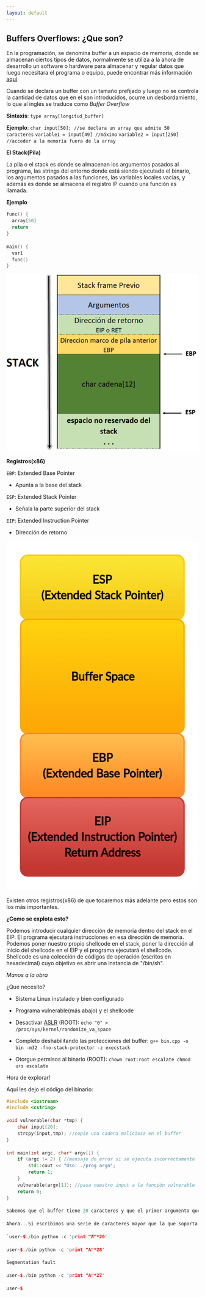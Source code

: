 ```yaml
---
layout: default
---
```

## Buffers Overflows: ¿Que son?

En la programación, se denomina buffer a un espacio de memoria, donde se almacenan ciertos tipos de datos, normalmente se utiliza a la ahora de desarrollo un software o hardware para almacenar y regular datos que luego necesitara el programa o equipo, puede encontrar más información [aquí](https://es.m.wikipedia.org/wiki/B%C3%BAfer_de_datos)

Cuando se declara un buffer con un tamaño prefijado y luego no se controla la cantidad de datos que en el son introducidos, ocurre un desbordamiento, lo que al inglés se traduce como *Buffer Overflow*

**Sintaxis**: `type array[longitud_buffer]`

**Ejemplo**: `char input[50]; //se declara un array que admite 50 caracteres`
           `variable1 = input[49] //máximo`
           `variable2 = input[250] //acceder a la memoria fuera de la array`

**El Stack(Pila)**

La pila o el stack es donde se almacenan los argumentos pasados al programa, las strings del entorno donde está siendo ejecutado el binario, los argumentos pasados a las funciones, las variables locales vacías, y además es donde se almacena el registro IP cuando una función es llamada.

**Ejemplo**

```c++
func() {  
  array[50]  
  return
}  

main() {  
  var1  
  func()  
}  
```
![Stack](../../assets/images/marcopila.png)

**Registros(x86)**

`EBP`: Extended Base Pointer
    
* Apunta a la base del stack

`ESP`: Extended Stack Pointer
 
* Señala la parte superior del stack

`EIP`: Extended Instruction Pointer
 
* Dirección de retorno

![Registers](../../assets/images/objectdia-classic.png)

Existen otros registros(x86) de que tocaremos más adelante pero estos son los más importantes.

**¿Como se explota esto?**

Podemos introducir cualquier dirección de memoria dentro del stack en el EIP. El programa ejecutará instrucciones en esa dirección de memoria. Podemos poner nuestro propio shellcode en el stack, poner la dirección al inicio del shellcode en el EIP y el programa ejecutará el shellcode. Shellcode es una colección de códigos de operación (escritos en hexadecimal) cuyo objetivo es abrir una instancia de "/bin/sh".

*Manos a la obra*

¿Que necesito?

* Sistema Linux instalado y bien configurado

* Programa vulnerable(más abajo) y el shellcode

* Desactivar [ASLR](https://es.m.wikipedia.org/wiki/Aleatoriedad_en_la_disposici%C3%B3n_del_espacio_de_direcciones#:~:text=La%20aleatoriedad%20en%20la%20disposici%C3%B3n,en%20la%20corrupci%C3%B3n%20de%20memoria.) (ROOT): `echo "0" > /proc/sys/kernel/randomize_va_space`

* Completo deshabilitando las protecciones del buffer: `g++ bin.cpp -o bin -m32 -fno-stack-protector -z execstack`

* Otorgue permisos al binario (ROOT): `chown root:root escalate chmod u+s escalate`

Hora de explorar!

Aquí les dejo el código del binario:

```c++
#include <iostream>  
#include <cstring>  

void vulnerable(char *tmp) {  
    char input[20];  
    strcpy(input,tmp); //copie una cadena maliciosa en el buffer 
}  

int main(int argc, char* argv[]) {  
    if (argc != 2) { //mensaje de error si se ejecuta incorrectamente  
        std::cout << "Uso: ./prog argn";  
        return 1;  
    }  
    vulnerable(argv[1]); //pasa nuestro input a la función vulnerable  
    return 0;  
}  

Sabemos que el buffer tiene 20 caracteres y que el primer argumento que le pasemos de copiara a ese buffer

Ahora...Si escribimos una serie de caracteres mayor que la que soporta el buffer, este se desbordará:

`user~$./bin python -c 'print "A"*20'

user~$./bin python -c 'print "A"*28'

Segmentation fault

user~$./bin python -c 'print "A"*27'

user~$

